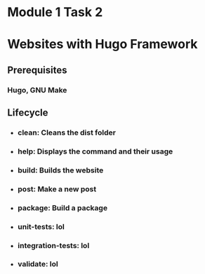 # Module 1 Task 2
# Websites with Hugo Framework

## Prerequisites
### Hugo, GNU Make

## Lifecycle

- ### clean: Cleans the dist folder 
- ### help: Displays the command and their usage
- ### build: Builds the website
- ### post: Make a new post
- ### package: Build a package
- ### unit-tests: lol
- ### integration-tests: lol
- ### validate: lol
